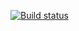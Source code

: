 [![Build status](https://ci.appveyor.com/api/projects/status/t3h4u3mq03hd6wr6?svg=true)](https://ci.appveyor.com/project/lapostov/selenide)

